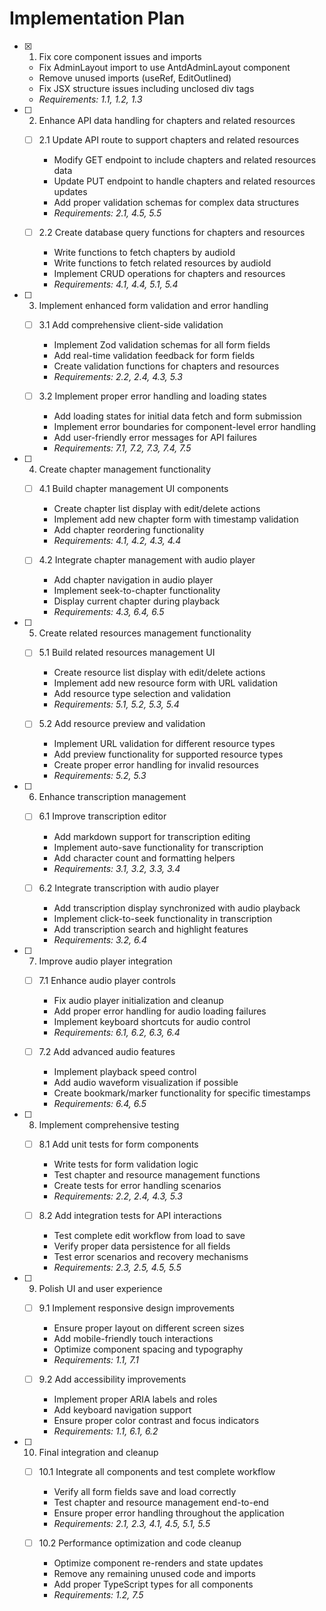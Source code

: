 # Implementation Plan

- [x] 1. Fix core component issues and imports
  - Fix AdminLayout import to use AntdAdminLayout component
  - Remove unused imports (useRef, EditOutlined)
  - Fix JSX structure issues including unclosed div tags
  - _Requirements: 1.1, 1.2, 1.3_

- [ ] 2. Enhance API data handling for chapters and related resources
  - [ ] 2.1 Update API route to support chapters and related resources
    - Modify GET endpoint to include chapters and related resources data
    - Update PUT endpoint to handle chapters and related resources updates
    - Add proper validation schemas for complex data structures
    - _Requirements: 2.1, 4.5, 5.5_

  - [ ] 2.2 Create database query functions for chapters and resources
    - Write functions to fetch chapters by audioId
    - Write functions to fetch related resources by audioId
    - Implement CRUD operations for chapters and resources
    - _Requirements: 4.1, 4.4, 5.1, 5.4_

- [ ] 3. Implement enhanced form validation and error handling
  - [ ] 3.1 Add comprehensive client-side validation
    - Implement Zod validation schemas for all form fields
    - Add real-time validation feedback for form fields
    - Create validation functions for chapters and resources
    - _Requirements: 2.2, 2.4, 4.3, 5.3_

  - [ ] 3.2 Implement proper error handling and loading states
    - Add loading states for initial data fetch and form submission
    - Implement error boundaries for component-level error handling
    - Add user-friendly error messages for API failures
    - _Requirements: 7.1, 7.2, 7.3, 7.4, 7.5_

- [ ] 4. Create chapter management functionality
  - [ ] 4.1 Build chapter management UI components
    - Create chapter list display with edit/delete actions
    - Implement add new chapter form with timestamp validation
    - Add chapter reordering functionality
    - _Requirements: 4.1, 4.2, 4.3, 4.4_

  - [ ] 4.2 Integrate chapter management with audio player
    - Add chapter navigation in audio player
    - Implement seek-to-chapter functionality
    - Display current chapter during playback
    - _Requirements: 4.3, 6.4, 6.5_

- [ ] 5. Create related resources management functionality
  - [ ] 5.1 Build related resources management UI
    - Create resource list display with edit/delete actions
    - Implement add new resource form with URL validation
    - Add resource type selection and validation
    - _Requirements: 5.1, 5.2, 5.3, 5.4_

  - [ ] 5.2 Add resource preview and validation
    - Implement URL validation for different resource types
    - Add preview functionality for supported resource types
    - Create proper error handling for invalid resources
    - _Requirements: 5.2, 5.3_

- [ ] 6. Enhance transcription management
  - [ ] 6.1 Improve transcription editor
    - Add markdown support for transcription editing
    - Implement auto-save functionality for transcription
    - Add character count and formatting helpers
    - _Requirements: 3.1, 3.2, 3.3, 3.4_

  - [ ] 6.2 Integrate transcription with audio player
    - Add transcription display synchronized with audio playback
    - Implement click-to-seek functionality in transcription
    - Add transcription search and highlight features
    - _Requirements: 3.2, 6.4_

- [ ] 7. Improve audio player integration
  - [ ] 7.1 Enhance audio player controls
    - Fix audio player initialization and cleanup
    - Add proper error handling for audio loading failures
    - Implement keyboard shortcuts for audio control
    - _Requirements: 6.1, 6.2, 6.3, 6.4_

  - [ ] 7.2 Add advanced audio features
    - Implement playback speed control
    - Add audio waveform visualization if possible
    - Create bookmark/marker functionality for specific timestamps
    - _Requirements: 6.4, 6.5_

- [ ] 8. Implement comprehensive testing
  - [ ] 8.1 Add unit tests for form components
    - Write tests for form validation logic
    - Test chapter and resource management functions
    - Create tests for error handling scenarios
    - _Requirements: 2.2, 2.4, 4.3, 5.3_

  - [ ] 8.2 Add integration tests for API interactions
    - Test complete edit workflow from load to save
    - Verify proper data persistence for all fields
    - Test error scenarios and recovery mechanisms
    - _Requirements: 2.3, 2.5, 4.5, 5.5_

- [ ] 9. Polish UI and user experience
  - [ ] 9.1 Implement responsive design improvements
    - Ensure proper layout on different screen sizes
    - Add mobile-friendly touch interactions
    - Optimize component spacing and typography
    - _Requirements: 1.1, 7.1_

  - [ ] 9.2 Add accessibility improvements
    - Implement proper ARIA labels and roles
    - Add keyboard navigation support
    - Ensure proper color contrast and focus indicators
    - _Requirements: 1.1, 6.1, 6.2_

- [ ] 10. Final integration and cleanup
  - [ ] 10.1 Integrate all components and test complete workflow
    - Verify all form fields save and load correctly
    - Test chapter and resource management end-to-end
    - Ensure proper error handling throughout the application
    - _Requirements: 2.1, 2.3, 4.1, 4.5, 5.1, 5.5_

  - [ ] 10.2 Performance optimization and code cleanup
    - Optimize component re-renders and state updates
    - Remove any remaining unused code and imports
    - Add proper TypeScript types for all components
    - _Requirements: 1.2, 7.5_